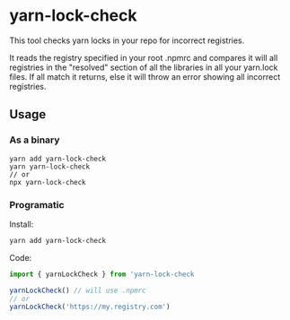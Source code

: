 # yarn-lock-check

This tool checks yarn locks in your repo for incorrect registries.

It reads the registry specified in your root .npmrc and compares it will all registries in the "resolved" section of all the libraries in all your yarn.lock files. If all match it returns, else it will throw an error showing all incorrect registries.

## Usage

### As a binary

```
yarn add yarn-lock-check
yarn yarn-lock-check
// or 
npx yarn-lock-check
```

### Programatic

Install: 

```sh
yarn add yarn-lock-check
```

Code: 

```js
import { yarnLockCheck } from 'yarn-lock-check

yarnLockCheck() // will use .npmrc
// or
yarnLockCheck('https://my.registry.com')
```